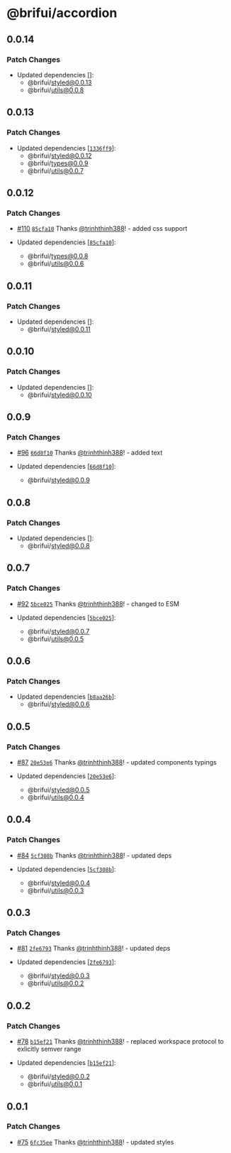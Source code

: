 # @brifui/accordion

## 0.0.14

### Patch Changes

- Updated dependencies []:
  - @brifui/styled@0.0.13
  - @brifui/utils@0.0.8

## 0.0.13

### Patch Changes

- Updated dependencies [[`1336ff9`](https://github.com/brifui-org/brif-ui/commit/1336ff9dd99899e54da1bd4bfa77168c14c4e662)]:
  - @brifui/styled@0.0.12
  - @brifui/types@0.0.9
  - @brifui/utils@0.0.7

## 0.0.12

### Patch Changes

- [#110](https://github.com/brifui-org/brif-ui/pull/110) [`85cfa10`](https://github.com/brifui-org/brif-ui/commit/85cfa10cca6ad3b3de2d48004e8517068c91df33) Thanks [@trinhthinh388](https://github.com/trinhthinh388)! - added css support

- Updated dependencies [[`85cfa10`](https://github.com/brifui-org/brif-ui/commit/85cfa10cca6ad3b3de2d48004e8517068c91df33)]:
  - @brifui/types@0.0.8
  - @brifui/utils@0.0.6

## 0.0.11

### Patch Changes

- Updated dependencies []:
  - @brifui/styled@0.0.11

## 0.0.10

### Patch Changes

- Updated dependencies []:
  - @brifui/styled@0.0.10

## 0.0.9

### Patch Changes

- [#96](https://github.com/brifui-org/brif-ui/pull/96) [`66d8f10`](https://github.com/brifui-org/brif-ui/commit/66d8f108414b12f9949cede9d1e511ad47106e49) Thanks [@trinhthinh388](https://github.com/trinhthinh388)! - added text

- Updated dependencies [[`66d8f10`](https://github.com/brifui-org/brif-ui/commit/66d8f108414b12f9949cede9d1e511ad47106e49)]:
  - @brifui/styled@0.0.9

## 0.0.8

### Patch Changes

- Updated dependencies []:
  - @brifui/styled@0.0.8

## 0.0.7

### Patch Changes

- [#92](https://github.com/brifui-org/brif-ui/pull/92) [`5bce025`](https://github.com/brifui-org/brif-ui/commit/5bce02559136edf820f3f63149f9723785edae0a) Thanks [@trinhthinh388](https://github.com/trinhthinh388)! - changed to ESM

- Updated dependencies [[`5bce025`](https://github.com/brifui-org/brif-ui/commit/5bce02559136edf820f3f63149f9723785edae0a)]:
  - @brifui/styled@0.0.7
  - @brifui/utils@0.0.5

## 0.0.6

### Patch Changes

- Updated dependencies [[`b8aa26b`](https://github.com/brifui-org/brif-ui/commit/b8aa26bb7d7314923fe057d30c1ae97335d751db)]:
  - @brifui/styled@0.0.6

## 0.0.5

### Patch Changes

- [#87](https://github.com/brifui-org/brif-ui/pull/87) [`20e53e6`](https://github.com/brifui-org/brif-ui/commit/20e53e639964c00de5c4bc521e8e3ae92696b61f) Thanks [@trinhthinh388](https://github.com/trinhthinh388)! - updated components typings

- Updated dependencies [[`20e53e6`](https://github.com/brifui-org/brif-ui/commit/20e53e639964c00de5c4bc521e8e3ae92696b61f)]:
  - @brifui/styled@0.0.5
  - @brifui/utils@0.0.4

## 0.0.4

### Patch Changes

- [#84](https://github.com/brifui-org/brif-ui/pull/84) [`5cf308b`](https://github.com/brifui-org/brif-ui/commit/5cf308b829211a89514a0a807fbd8461cccb8877) Thanks [@trinhthinh388](https://github.com/trinhthinh388)! - updated deps

- Updated dependencies [[`5cf308b`](https://github.com/brifui-org/brif-ui/commit/5cf308b829211a89514a0a807fbd8461cccb8877)]:
  - @brifui/styled@0.0.4
  - @brifui/utils@0.0.3

## 0.0.3

### Patch Changes

- [#81](https://github.com/brifui-org/brif-ui/pull/81) [`2fe6793`](https://github.com/brifui-org/brif-ui/commit/2fe6793644c12433613c453c113453631e5d2b57) Thanks [@trinhthinh388](https://github.com/trinhthinh388)! - updated deps

- Updated dependencies [[`2fe6793`](https://github.com/brifui-org/brif-ui/commit/2fe6793644c12433613c453c113453631e5d2b57)]:
  - @brifui/styled@0.0.3
  - @brifui/utils@0.0.2

## 0.0.2

### Patch Changes

- [#78](https://github.com/brifui-org/brif-ui/pull/78) [`b15ef21`](https://github.com/brifui-org/brif-ui/commit/b15ef211d2d3a971e45515ec0295b20d1a52ede9) Thanks [@trinhthinh388](https://github.com/trinhthinh388)! - replaced workspace protocol to exlicitly semver range

- Updated dependencies [[`b15ef21`](https://github.com/brifui-org/brif-ui/commit/b15ef211d2d3a971e45515ec0295b20d1a52ede9)]:
  - @brifui/styled@0.0.2
  - @brifui/utils@0.0.1

## 0.0.1

### Patch Changes

- [#75](https://github.com/brifui-org/brif-ui/pull/75) [`6fc35ee`](https://github.com/brifui-org/brif-ui/commit/6fc35ee8171cc591a5c9c0f74aaf70ea3232bd23) Thanks [@trinhthinh388](https://github.com/trinhthinh388)! - updated styles
